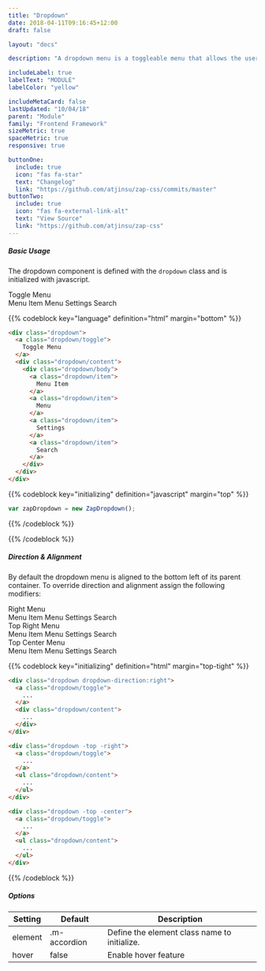 ```yaml
---
title: "Dropdown"
date: 2018-04-11T09:16:45+12:00
draft: false

layout: "docs"

description: "A dropdown menu is a toggleable menu that allows the user to choose one value from a predefined content."

includeLabel: true
labelText: "MODULE"
labelColor: "yellow"

includeMetaCard: false
lastUpdated: "10/04/18"
parent: "Module"
family: "Frontend Framework"
sizeMetric: true
spaceMetric: true
responsive: true

buttonOne:
  include: true
  icon: "fas fa-star"
  text: "Changelog"
  link: "https://github.com/atjinsu/zap-css/commits/master"
buttonTwo:
  include: true
  icon: "fas fa-external-link-alt"
  text: "View Source"
  link: "https://github.com/atjinsu/zap-css"
---
```


##### Basic Usage

The dropdown component is defined with the `dropdown` class and is initialized with javascript.

<div class="dropdown dropdown:hover margin-bottom:2">
  <div class="dropdown/toggle" title="Menu">
    <a class="button">Toggle Menu</a>
  </div>
  <div class="dropdown/content">
    <div class="dropdown/body">
      <a class="dropdown/item">
        Menu Item
      </a>
      <a class="dropdown/item">
        Menu
      </a>
      <a class="dropdown/item">
        Settings
      </a>
      <a class="dropdown/item">
        Search
      </a>
    </div>
  </div>
</div>


{{% codeblock key="language" definition="html" margin="bottom" %}}
```html
<div class="dropdown">
  <a class="dropdown/toggle">
    Toggle Menu
  </a>
  <div class="dropdown/content">
    <div class="dropdown/body">
      <a class="dropdown/item">
        Menu Item
      </a>
      <a class="dropdown/item">
        Menu
      </a>
      <a class="dropdown/item">
        Settings
      </a>
      <a class="dropdown/item">
        Search
      </a>
    </div>
  </div>
</div>
```

{{% codeblock key="initializing" definition="javascript" margin="top" %}}
```javascript
var zapDropdown = new ZapDropdown();
```
{{% /codeblock %}}

{{% /codeblock %}}

##### Direction & Alignment

By default the dropdown menu is aligned to the bottom left of its parent container. To override direction and alignment assign the following modifiers:

<div>
  <div class="dropdown dropdown-directin:right margin-bottom:2 js-dropdown">
    <a class="dropdown/toggle" title="Menu">
      <span class="button">Right Menu</span>
    </a>
    <div class="dropdown/content">
      <div class="dropdown/body">
        <a class="dropdown/item">
          Menu Item
        </a>
        <a class="dropdown/item">
          Menu
        </a>
        <a class="dropdown/item">
          Settings
        </a>
        <a class="dropdown/item">
          Search
        </a>
      </div>
    </div>
  </div>
</div>

<div>
  <div class="dropdown dropdown-direction:top-right margin-bottom:2 js-dropdown">
    <a class="dropdown/toggle" title="Menu">
      <span class="button">Top Right Menu</span>
    </a>
    <div class="dropdown/content">
      <div class="dropdown/body">
        <a class="dropdown/item">
          Menu Item
        </a>
        <a class="dropdown/item">
          Menu
        </a>
        <a class="dropdown/item">
          Settings
        </a>
        <a class="dropdown/item">
          Search
        </a>
      </div>
    </div>
  </div>
</div>

<div>
  <div class="dropdown dropdown-direction:top-center margin-bottom:2 js-dropdown">
    <a class="dropdown/toggle" title="Menu">
      <span class="button">Top Center Menu</span>
    </a>
    <div class="dropdown/content">
      <div class="dropdown/body">
        <a class="dropdown/item">
          Menu Item
        </a>
        <a class="dropdown/item">
          Menu
        </a>
        <a class="dropdown/item">
          Settings
        </a>
        <a class="dropdown/item">
          Search
        </a>
      </div>
    </div>
  </div>
</div>

{{% codeblock key="initializing" definition="html" margin="top-tight" %}}
```html
<div class="dropdown dropdown-direction:right">
  <a class="dropdown/toggle">
    ...
  </a>
  <div class="dropdown/content">
    ...
  </div>
</div>

<div class="dropdown -top -right">
  <a class="dropdown/toggle">
    ...
  </a>
  <ul class="dropdown/content">
    ...
  </ul>
</div>

<div class="dropdown -top -center">
  <a class="dropdown/toggle">
    ...
  </a>
  <ul class="dropdown/content">
    ...
  </ul>
</div>
```
{{% /codeblock %}}

##### Options

<table class="m-table -fluid">
  <thead>
    <tr>
      <th>
        <strong>Setting</strong>
      </th>
      <th>
        <strong>Default</strong>
      </th>
      <th>
        <strong>Description</strong>
      </th>
    </tr>
  </thead>
  <tbody>
    <tr>
      <td data-label="Setting">
        element
      </td>
      <td data-label="Default">
        .m-accordion
      </td>
      <td data-label="Description">
        Define the element class name to initialize.
      </td>
    </tr>
    <tr>
      <td data-label="Setting">
        hover
      </td>
      <td data-label="Default">
        false
      </td>
      <td data-label="Descripti">
        Enable hover feature
      </td>
    </tr>
  </tbody>
</table>
